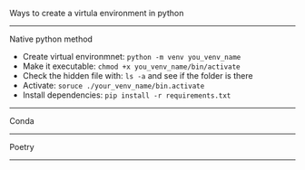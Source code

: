 Ways to create a virtula environment in python
***

Native python method
- Create virtual environmnet: `python -m venv you_venv_name`
- Make it executable: `chmod +x you_venv_name/bin/activate`
- Check the hidden file with: `ls -a` and see if the folder is there
- Activate: `soruce ./your_venv_name/bin.activate`
- Install dependencies: `pip install -r requirements.txt`
***

Conda
***

Poetry
***
